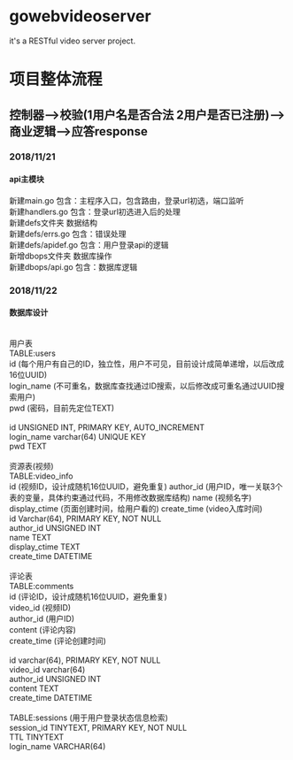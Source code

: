 ﻿# gowebvideoserver

it's a RESTful video server project.<br>

# 项目整体流程

## 控制器-->校验(1用户名是否合法 2用户是否已注册)-->商业逻辑-->应答response

### 2018/11/21 <br>
#### api主模块
新建main.go     包含：主程序入口，包含路由，登录url初选，端口监听<br>
新建handlers.go 包含：登录url初选进入后的处理<br>
新建defs文件夹   数据结构<br>
新建defs/errs.go 包含：错误处理<br> 
新建defs/apidef.go 包含：用户登录api的逻辑<br>
新增dbops文件夹  数据库操作<br>
新建dbops/api.go  包含：数据库逻辑<br>


### 2018/11/22 <br>
#### 数据库设计<br><br>
用户表<br>
TABLE:users<br>
id         (每个用户有自己的ID，独立性，用户不可见，目前设计成简单递增，以后改成16位UUID)<br>
login_name (不可重名，数据库查找通过ID搜索，以后修改成可重名通过UUID搜索用户)<br>
pwd        (密码，目前先定位TEXT)<br>
<br>
id UNSIGNED INT, PRIMARY KEY, AUTO_INCREMENT<br>
login_name varchar(64) UNIQUE KEY<br>
pwd TEXT<br>
<br>
资源表(视频)<br>
TABLE:video_info<br>
id            (视频ID，设计成随机16位UUID，避免重复)
author_id     (用户ID，唯一关联3个表的变量，具体约束通过代码，不用修改数据库结构)
name	      (视频名字)
display_ctime (页面创建时间，给用户看的)
create_time   (video入库时间)
<br>
id Varchar(64), PRIMARY KEY, NOT NULL<br>
author_id UNSIGNED INT<br>
name TEXT<br>
display_ctime TEXT<br>
create_time DATETIME<br>
<br>
评论表<br>
TABLE:comments<br>
id		(评论ID，设计成随机16位UUID，避免重复)<br>
video_id	(视频ID)<br>
author_id	(用户ID)<br>
content		(评论内容)<br>
create_time     (评论创建时间)<br>
<br>
id varchar(64), PRIMARY KEY, NOT NULL<br>
video_id varchar(64)<br>
author_id UNSIGNED INT<br>
content TEXT<br>
create_time DATETIME<br>
<br>
TABLE:sessions  (用于用户登录状态信息检索)<br>
session_id TINYTEXT, PRIMARY KEY, NOT NULL<br>
TTL TINYTEXT<br>
login_name VARCHAR(64)














